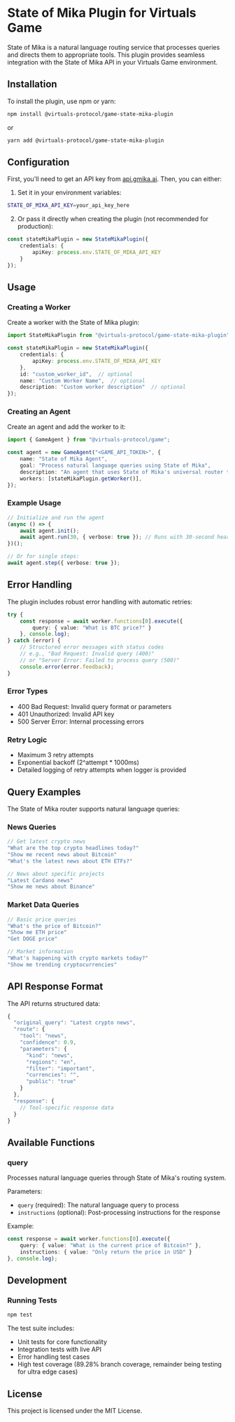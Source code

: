 # State of Mika Plugin for Virtuals Game

State of Mika is a natural language routing service that processes queries and directs them to appropriate tools. This plugin provides seamless integration with the State of Mika API in your Virtuals Game environment.

## Installation

To install the plugin, use npm or yarn:

```bash
npm install @virtuals-protocol/game-state-mika-plugin
```

or

```bash
yarn add @virtuals-protocol/game-state-mika-plugin
```

## Configuration

First, you'll need to get an API key from [api.gmika.ai](https://api.gmika.ai). Then, you can either:

1. Set it in your environment variables:
```bash
STATE_OF_MIKA_API_KEY=your_api_key_here
```

2. Or pass it directly when creating the plugin (not recommended for production):
```typescript
const stateMikaPlugin = new StateMikaPlugin({
    credentials: {
        apiKey: process.env.STATE_OF_MIKA_API_KEY
    }
});
```

## Usage

### Creating a Worker

Create a worker with the State of Mika plugin:

```typescript
import StateMikaPlugin from "@virtuals-protocol/game-state-mika-plugin";

const stateMikaPlugin = new StateMikaPlugin({
    credentials: {
        apiKey: process.env.STATE_OF_MIKA_API_KEY
    },
    id: "custom_worker_id",  // optional
    name: "Custom Worker Name",  // optional
    description: "Custom worker description"  // optional
});
```

### Creating an Agent

Create an agent and add the worker to it:

```typescript
import { GameAgent } from "@virtuals-protocol/game";

const agent = new GameAgent("<GAME_API_TOKEN>", {
    name: "State of Mika Agent",
    goal: "Process natural language queries using State of Mika",
    description: "An agent that uses State of Mika's universal router to process queries.",
    workers: [stateMikaPlugin.getWorker()],
});
```

### Example Usage

```typescript
// Initialize and run the agent
(async () => {
    await agent.init();
    await agent.run(30, { verbose: true }); // Runs with 30-second heartbeat
})();

// Or for single steps:
await agent.step({ verbose: true });
```

## Error Handling

The plugin includes robust error handling with automatic retries:

```typescript
try {
    const response = await worker.functions[0].execute({
        query: { value: "What is BTC price?" }
    }, console.log);
} catch (error) {
    // Structured error messages with status codes
    // e.g., "Bad Request: Invalid query (400)"
    // or "Server Error: Failed to process query (500)"
    console.error(error.feedback);
}
```

### Error Types
- 400 Bad Request: Invalid query format or parameters
- 401 Unauthorized: Invalid API key
- 500 Server Error: Internal processing errors

### Retry Logic
- Maximum 3 retry attempts
- Exponential backoff (2^attempt * 1000ms)
- Detailed logging of retry attempts when logger is provided

## Query Examples

The State of Mika router supports natural language queries:

### News Queries
```typescript
// Get latest crypto news
"What are the top crypto headlines today?"
"Show me recent news about Bitcoin"
"What's the latest news about ETH ETFs?"

// News about specific projects
"Latest Cardano news"
"Show me news about Binance"
```

### Market Data Queries
```typescript
// Basic price queries
"What's the price of Bitcoin?"
"Show me ETH price"
"Get DOGE price"

// Market information
"What's happening with crypto markets today?"
"Show me trending cryptocurrencies"
```

## API Response Format

The API returns structured data:

```typescript
{
  "original_query": "Latest crypto news",
  "route": {
    "tool": "news",
    "confidence": 0.9,
    "parameters": {
      "kind": "news",
      "regions": "en",
      "filter": "important",
      "currencies": "",
      "public": "true"
    }
  },
  "response": {
    // Tool-specific response data
  }
}
```

## Available Functions

### query
Processes natural language queries through State of Mika's routing system.

Parameters:
- `query` (required): The natural language query to process
- `instructions` (optional): Post-processing instructions for the response

Example:
```typescript
const response = await worker.functions[0].execute({
    query: { value: "What is the current price of Bitcoin?" },
    instructions: { value: "Only return the price in USD" }
}, console.log);
```

## Development

### Running Tests
```bash
npm test
```

The test suite includes:
- Unit tests for core functionality
- Integration tests with live API
- Error handling test cases
- High test coverage (89.28% branch coverage, remainder being testing for ultra edge cases)

## License

This project is licensed under the MIT License.